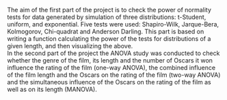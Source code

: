 The aim of the first part of the project is to check the power of normality tests for data generated by simulation of three distributions: t-Student, uniform, and exponential. Five tests were used: Shapiro-Wilk, Jarque-Bera, Kolmogorov, Chi-quadrat and Anderson Darling. This part is based on writing a function calculating the power of the tests for distributions of a given length, and then visualizing the above.  
In the second part of the project the ANOVA study was conducted to check whether the genre of the film, its length and the number of Oscars it won influence the rating of the film (one-way ANOVA), the combined influence of the film length and the Oscars on the rating of the film (two-way ANOVA) and the simultaneous influence of the Oscars on the rating of the film as well as on its length (MANOVA).
